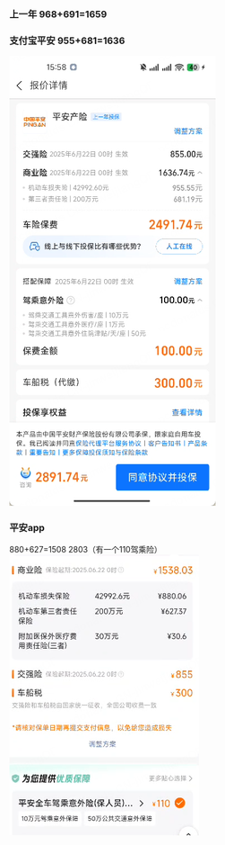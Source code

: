 ### 上一年 968+691=1659
### 支付宝平安 955+681=1636 
![alt text](imgs/baoxian.image.png)
### 平安app
880+627=1508 2803（有一个110驾乘险）
![alt text](imgs/baoxian.image-1.png)

